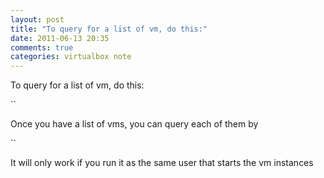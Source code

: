 ```yaml
---
layout: post
title: "To query for a list of vm, do this:"
date: 2011-06-13 20:35
comments: true
categories: virtualbox note
---
```


To query for a list of vm, do this:


``


Once you have a list of vms, you can query each of them by


``


It will only work if you run it as the same user that starts the vm instances

